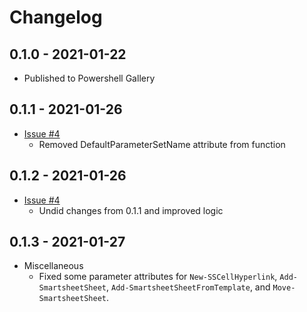 # Changelog

## 0.1.0 - 2021-01-22
- Published to Powershell Gallery

## 0.1.1 - 2021-01-26
- [Issue #4](https://github.com/skywayskase/PSSmartsheet/issues/4)
    - Removed DefaultParameterSetName attribute from function

## 0.1.2 - 2021-01-26
- [Issue #4](https://github.com/skywayskase/PSSmartsheet/issues/4)
    - Undid changes from 0.1.1 and improved logic

## 0.1.3 - 2021-01-27
- Miscellaneous
    - Fixed some parameter attributes for `New-SSCellHyperlink`, `Add-SmartsheetSheet`, `Add-SmartsheetSheetFromTemplate`, and `Move-SmartsheetSheet`.